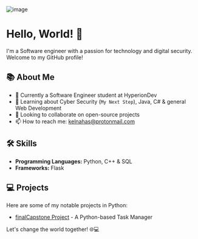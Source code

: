 <!-- Theme Profile -->

![image](https://cdn.discordapp.com/attachments/455495864580964352/1120836937859727360/imageskyline.png)

# Hello, World! 👋

I'm a Software engineer with a passion for technology and digital security. Welcome to my GitHub profile!

## 📚 About Me

- 🔭 Currently a Software Engineer student at HyperionDev
- 🌱 Learning about Cyber Security (```My Next Step```), Java, C# & general Web Development
- 👯 Looking to collaborate on open-source projects
- 📫 How to reach me: kelnahas@protonmail.com

## 🛠️ Skills

- **Programming Languages:** Python, C++ & SQL
- **Frameworks:** Flask

## 💻 Projects

Here are some of my notable projects in Python:

- [finalCapstone Project](https://github.com/kelnahas/finalcapstone) - A Python-based Task Manager

Let's change the world together! 🌐💻

